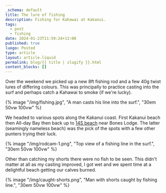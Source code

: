 ```yaml
---
_schema: default
title: The lure of fishing
description: Fishing for Kahawai at Kakanui.
tags:
  - post
  - fishing
date: 2024-01-23T11:59:24+13:00
published: true
luogo: Posted
type: article
layout: article.liquid
permalink: blog/{{ title | slugify }}.html
content_blocks: []
---
```

Over the weekend we picked up a new 8ft fishing rod and a few 40g twist lures of differing colours. This was principally to practice casting into the surf and perhaps catch a Kahawai to smoke (if we're lucky).

 {% image "/img/fishing.jpg", "A man casts his line into the surf.", "30em 50vw 100vw" %}
 
We headed to various spots along the Kakanui coast. First Kakanui beach then All-day Bay then back up to <a href="https://waitakinz.com/14s-beach/" title="Read more about this mysterious beach." target="_blank" rel="noopener">14S beach</a> near Bones Lodge. The latter (seamingly nameless beach) was the pick of the spots with a few other punters trying their luck.
 
 {% image "/img/rodcam-1.png", "Top view of a fishing line in the surf.", "30em 50vw 100vw" %}

Other than catching my shorts there were no fish to be seen. This didn't matter at all as my casting improved, I got wet and we spent time at a delightful beach getting our calves burned.
 
 {% image "/img/caught-shorts.png", "Man with shorts caught by fishing line.", "30em 50vw 100vw" %}